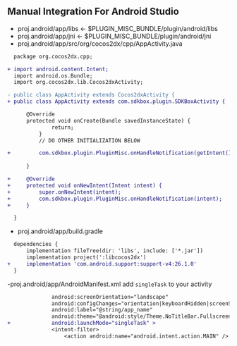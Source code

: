 ## Manual Integration For Android Studio

- proj.android/app/libs <- $PLUGIN_MISC_BUNDLE/plugin/android/libs
- proj.android/app/jni  <- $PLUGIN_MISC_BUNDLE/plugin/android/jni
- proj.android/app/src/org/cocos2dx/cpp/AppActivity.java
```diff
  package org.cocos2dx.cpp;

+ import android.content.Intent;
  import android.os.Bundle;
  import org.cocos2dx.lib.Cocos2dxActivity;

- public class AppActivity extends Cocos2dxActivity {
+ public class AppActivity extends com.sdkbox.plugin.SDKBoxActivity {

      @Override
      protected void onCreate(Bundle savedInstanceState) {
              return;
          }
          // DO OTHER INITIALIZATION BELOW

+         com.sdkbox.plugin.PluginMisc.onHandleNotification(getIntent());
          
      }

+     @Override
+     protected void onNewIntent(Intent intent) {
+         super.onNewIntent(intent);
+         com.sdkbox.plugin.PluginMisc.onHandleNotification(intent);
+     }

  }


```
- proj.android/app/build.gradle
```diff
  dependencies {
      implementation fileTree(dir: 'libs', include: ['*.jar'])
      implementation project(':libcocos2dx')
+     implementation 'com.android.support:support-v4:26.1.0'
  }

```
-proj.android/app/AndroidManifest.xml
    add `singleTask` to your activity
```diff
              android:screenOrientation="landscape"
              android:configChanges="orientation|keyboardHidden|screenSize"
              android:label="@string/app_name"
              android:theme="@android:style/Theme.NoTitleBar.Fullscreen"
+             android:launchMode="singleTask" >
              <intent-filter>
                  <action android:name="android.intent.action.MAIN" />

```

